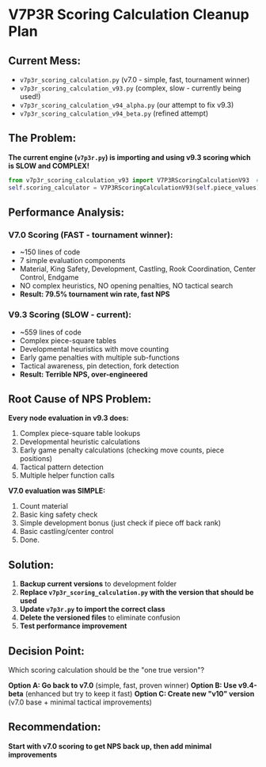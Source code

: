 # V7P3R Scoring Calculation Cleanup Plan

## Current Mess:
- `v7p3r_scoring_calculation.py` (v7.0 - simple, fast, tournament winner)
- `v7p3r_scoring_calculation_v93.py` (complex, slow - currently being used!)
- `v7p3r_scoring_calculation_v94_alpha.py` (our attempt to fix v9.3)
- `v7p3r_scoring_calculation_v94_beta.py` (refined attempt)

## The Problem:
**The current engine (`v7p3r.py`) is importing and using v9.3 scoring which is SLOW and COMPLEX!**

```python
from v7p3r_scoring_calculation_v93 import V7P3RScoringCalculationV93  # PROBLEM!
self.scoring_calculator = V7P3RScoringCalculationV93(self.piece_values)  # SLOW!
```

## Performance Analysis:

### V7.0 Scoring (FAST - tournament winner):
- ~150 lines of code
- 7 simple evaluation components
- Material, King Safety, Development, Castling, Rook Coordination, Center Control, Endgame
- NO complex heuristics, NO opening penalties, NO tactical search
- **Result: 79.5% tournament win rate, fast NPS**

### V9.3 Scoring (SLOW - current):
- ~559 lines of code 
- Complex piece-square tables
- Developmental heuristics with move counting
- Early game penalties with multiple sub-functions
- Tactical awareness, pin detection, fork detection
- **Result: Terrible NPS, over-engineered**

## Root Cause of NPS Problem:
**Every node evaluation in v9.3 does:**
1. Complex piece-square table lookups
2. Developmental heuristic calculations
3. Early game penalty calculations (checking move counts, piece positions)
4. Tactical pattern detection
5. Multiple helper function calls

**V7.0 evaluation was SIMPLE:**
1. Count material
2. Basic king safety check
3. Simple development bonus (just check if piece off back rank)
4. Basic castling/center control
5. Done.

## Solution:
1. **Backup current versions** to development folder
2. **Replace `v7p3r_scoring_calculation.py` with the version that should be used**
3. **Update `v7p3r.py` to import the correct class**
4. **Delete the versioned files** to eliminate confusion
5. **Test performance improvement**

## Decision Point:
Which scoring calculation should be the "one true version"?

**Option A: Go back to v7.0** (simple, fast, proven winner)
**Option B: Use v9.4-beta** (enhanced but try to keep it fast)
**Option C: Create new "v10" version** (v7.0 base + minimal tactical improvements)

## Recommendation:
**Start with v7.0 scoring to get NPS back up, then add minimal improvements**
